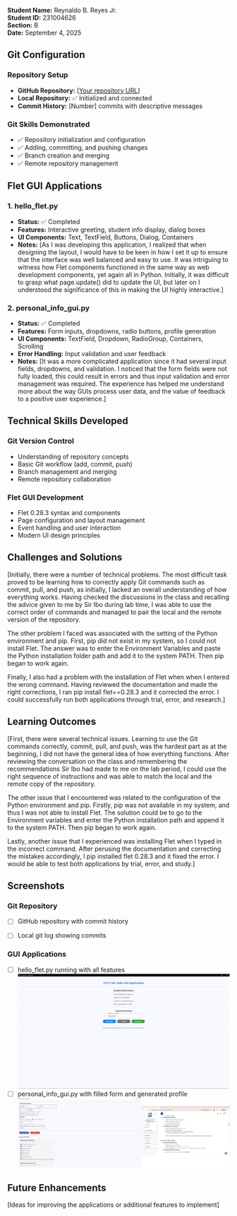 **Student Name:** Reynaldo B. Reyes Jr.\
**Student ID:** 231004626\
**Section:** B\
**Date:** September 4, 2025

## Git Configuration

### Repository Setup
- **GitHub Repository:** [[Your repository URL](https://github.com/Reylan25/cccs106-projects)]
- **Local Repository:** ✅ Initialized and connected
- **Commit History:** [Number] commits with descriptive messages

### Git Skills Demonstrated
- ✅ Repository initialization and configuration
- ✅ Adding, committing, and pushing changes
- ✅ Branch creation and merging
- ✅ Remote repository management

## Flet GUI Applications

### 1. hello_flet.py
- **Status:** ✅ Completed
- **Features:** Interactive greeting, student info display, dialog boxes
- **UI Components:** Text, TextField, Buttons, Dialog, Containers
- **Notes:** [As I was developing this application, I realized that when designing the layout, I would have to be keen in how I set it up to ensure that the interface was well balanced and easy to use. It was intriguing to witness how Flet components functioned in the same way as web development components, yet again all in Python. Initially, it was difficult to grasp what page.update() did to update the UI, but later on I understood the significance of this in making the UI highly interactive.]

### 2. personal_info_gui.py
- **Status:** ✅ Completed
- **Features:** Form inputs, dropdowns, radio buttons, profile generation
- **UI Components:** TextField, Dropdown, RadioGroup, Containers, Scrolling
- **Error Handling:** Input validation and user feedback
- **Notes:** [It was a more complicated application since it had several input fields, dropdowns, and validation. I noticed that the form fields were not fully loaded, this could result in errors and thus input validation and error management was required. The experience has helped me understand more about the way GUIs process user data, and the value of feedback to a positive user experience.]

## Technical Skills Developed

### Git Version Control
- Understanding of repository concepts
- Basic Git workflow (add, commit, push)
- Branch management and merging
- Remote repository collaboration

### Flet GUI Development
- Flet 0.28.3 syntax and components
- Page configuration and layout management
- Event handling and user interaction
- Modern UI design principles

## Challenges and Solutions

[Initially, there were a number of technical problems. The most difficult task proved to be learning how to correctly apply Git commands such as commit, pull, and push, as initially, I lacked an overall understanding of how everything works. Having checked the discussions in the class and recalling the advice given to me by Sir Ibo during lab time, I was able to use the correct order of commands and managed to pair the local and the remote version of the repository.

The other problem I faced was associated with the setting of the Python environment and pip. First, pip did not exist in my system, so I could not install Flet. The answer was to enter the Environment Variables and paste the Python installation folder path and add it to the system PATH. Then pip began to work again.

Finally, I also had a problem with the installation of Flet when when I entered the wrong command. Having reviewed the documentation and made the right corrections, I ran pip install flet==0.28.3 and it corrected the error. I could successfully run both applications through trial, error, and research.]

## Learning Outcomes

[First, there were several technical issues. Learning to use the Git commands correctly, commit, pull, and push, was the hardest part as at the beginning, I did not have the general idea of how everything functions. After reviewing the conversation on the class and remembering the recommendations Sir Ibo had made to me on the lab period, I could use the right sequence of instructions and was able to match the local and the remote copy of the repository.

The other issue that I encountered was related to the configuration of the Python environment and pip. Firstly, pip was not available in my system, and thus I was not able to install Flet. The solution could be to go to the Environment variables and enter the Python installation path and append it to the system PATH. Then pip began to work again.

Lastly, another issue that I experienced was installing Flet when I typed in the incorrect command. After perusing the documentation and correcting the mistakes accordingly, I pip installed flet 0.28.3 and it fixed the error. I would be able to test both applications by trial, error, and study.]

## Screenshots

### Git Repository
- [ ] GitHub repository with commit history

- [ ] Local git log showing commits

### GUI Applications
- [ ] hello_flet.py running with all features
![alt text](week2_screenshoots/image1.png)
- [ ] personal_info_gui.py with filled form and generated profile
![alt text](week2_screenshoots/image2.png)

## Future Enhancements

[Ideas for improving the applications or additional features to implement]